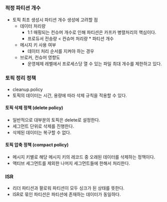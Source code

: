 ### 적정 파티션 개수
* 토픽 최초 생성시 파티션 개수 생성에 고려할 점
  * 데이터 처리량
    * 1:1 매핑되는 컨슈머 개수로 인해 파티션은 카프카 병렬처리의 핵심이다.
    * 프로듀서 전송량 < 컨슈머 처리량 * 파티션 개수
  * 메시지 키 사용 여부
    * 데이터 처리 순서를 지켜야 하는 경우
  * 브로커, 컨슈머 영향도
    * 운영체제 레벨에서 프로세스당 열 수 있는 파일 최대 개수를 제한하고 있다.
   
### 토픽 정리 정책
* cleanup.policy
* 토픽의 데이터는 시간, 용량에 따라 삭제 규칙을 적용할 수 있다.

#### 토픽 삭제 정책 (delete policy) 
* 일반적으로 대부분의 토픽은 delete로 설정한다.
* 세그먼트 단위로 삭제를 진행한다.
* 삭제된 데이터는 복구할 수 없다.

#### 토픽 압축 정책 (compact policy)
* 메시지 키별로 해당 메시지 키의 레코드 중 오래된 데이터를 삭제하는 정책이다.
* 액티브 세그먼트를 제외한 나머지 세그먼트들에 한해서 처리한다.

### ISR
* 리더 파티션과 팔로워 파티션이 모두 싱크가 된 상태를 뜻한다.
* ISR로 묶인 파티션은 파티션에 존재하는 데이터가 동일하다.
